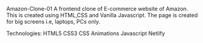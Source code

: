 Amazon-Clone-01
A frontend clone of E-commerce website of Amazon. This is created using HTML,CSS and Vanilla Javascript. The page is created for big screens i.e, laptops, PCs only.

Technologies:
HTML5
CSS3
CSS Animations
Javascript
Netlify
